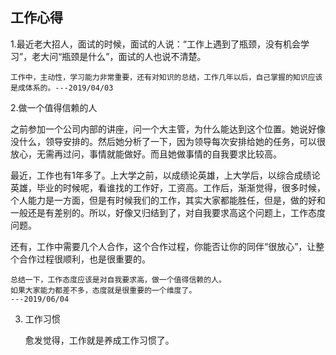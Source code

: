 ## 工作心得

1.最近老大招人，面试的时候，面试的人说：“工作上遇到了瓶颈，没有机会学习”，老大问“瓶颈是什么”，面试的人也说不清楚。

```
工作中，主动性，学习能力非常重要，还有对知识的总结，工作几年以后，自己掌握的知识应该是成体系的。---2019/04/03
```

2.做一个值得信赖的人

之前参加一个公司内部的讲座，问一个大主管，为什么能达到这个位置。她说好像没什么，领导安排的。然后她分析了一下，因为领导每次安排给她的任务，可以很放心，无需再过问，事情就能做好。而且她做事情的自我要求比较高。

最近，工作也有1年多了。上大学之前，以成绩论英雄，上大学后，以综合成绩论英雄，毕业的时候呢，看谁找的工作好，工资高。工作后，渐渐觉得，很多时候，个人能力是一方面，但是有时候我们的工作，其实大家都能胜任，但是，做的好和一般还是有差别的。所以，好像又归结到了，对自我要求高这个问题上，工作态度问题。

还有，工作中需要几个人合作，这个合作过程，你能否让你的同伴“很放心”，让整个合作过程很顺利，也是很重要的。

```
总结一下，工作态度应该是对自我要求高，做一个值得信赖的人。
如果大家能力都差不多，态度就是很重要的一个维度了。
---2019/06/04
```

3. 工作习惯

   愈发觉得，工作就是养成工作习惯了。

